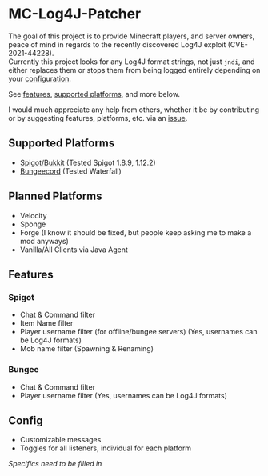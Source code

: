# MC-Log4J-Patcher  
The goal of this project is to provide Minecraft players, and server owners, peace of mind in regards to the recently discovered Log4J exploit (CVE-2021-44228).  
Currently this project looks for any Log4J format strings, not just `jndi`, and either replaces them or stops them from being logged entirely depending on your [configuration](#config).  

See [features](#features), [supported platforms](#supported-platforms), and more below.

I would much appreciate any help from others, whether it be by contributing or by suggesting features, platforms, etc. via an [issue](https://github.com/Koupah/MC-Log4j-Patcher/issues/new).

## Supported Platforms  
 - [Spigot/Bukkit](https://getbukkit.org/download/spigot) (Tested Spigot 1.8.9, 1.12.2)
 - [Bungeecord](https://github.com/SpigotMC/BungeeCord) (Tested Waterfall)


## Planned Platforms
 - Velocity
 - Sponge
 - Forge (I know it should be fixed, but people keep asking me to make a mod anyways)
 - Vanilla/All Clients via Java Agent

## Features

### Spigot
 - Chat & Command filter
 - Item Name filter
 - Player username filter (for offline/bungee servers) (Yes, usernames can be Log4J formats)
 - Mob name filter (Spawning & Renaming)

### Bungee
 - Chat & Command filter
 - Player username filter (Yes, usernames can be Log4J formats)

## Config
 - Customizable messages
 - Toggles for all listeners, individual for each platform

*Specifics need to be filled in*
